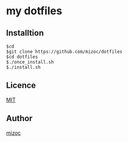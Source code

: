 # my dotfiles  

## Installtion
`$cd`  
`$git clone https://github.com/mizoc/dotfiles`  
`$cd dotfiles`  
`$./once_install.sh`  
`$./install.sh`  

## Licence
[MIT](https://github.com/mizoc/dotfiles/blob/master/LICENSE)  

## Author
[mizoc](https://github.com/mizoc)  
